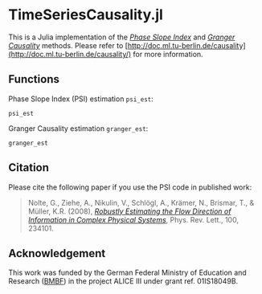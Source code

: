 # TimeSeriesCausality.jl
This is a Julia implementation of the [*Phase Slope Index*]((https://link.aps.org/doi/10.1103/PhysRevLett.100.234101)) and [*Granger Causality*](https://doi.org/10.2307/1912791) methods. Please refer to [http://doc.ml.tu-berlin.de/causality](http://doc.ml.tu-berlin.de/causality/) for more information.

<!-- ## Outline
```@contents
Pages = ["index.md", "generated/psi_examples.md", "generated/granger_examples.md"]
``` -->

## Functions
Phase Slope Index (PSI) estimation `psi_est`:

```@docs
psi_est
```

Granger Causality estimation `granger_est`:

```@docs
granger_est
```

## Citation
Please cite the following paper if you use the PSI code in published work:
> Nolte, G., Ziehe, A., Nikulin, V., Schlögl, A., Krämer, N., Brismar, T., & Müller, K.R. (2008), *[Robustly Estimating the Flow Direction of Information in Complex Physical Systems](https://link.aps.org/doi/10.1103/PhysRevLett.100.234101)*, Phys. Rev. Lett., 100, 234101. 

## Acknowledgement
This work was funded by the German Federal Ministry of Education and Research ([BMBF](https://www.bmbf.de/)) in the project ALICE III under grant ref. 01IS18049B.
